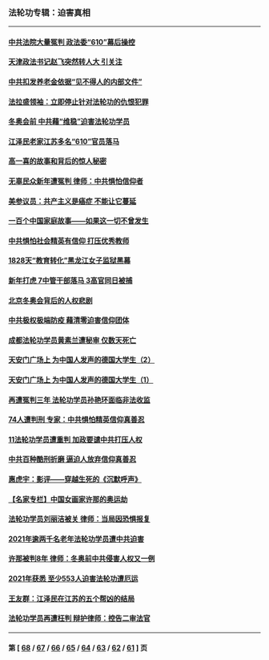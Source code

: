 ### 法轮功专辑：迫害真相
---
#### [中共法院大量冤判 政法委“610”幕后操控](../../pages/nf4379/n13578342.md?02180430) 
#### [天津政法书记赵飞突然转人大 引关注](../../pages/nf4379/n13578965.md?02180430) 
#### [中共扣发养老金依据“见不得人的内部文件”](../../pages/nf4379/n13576363.md?02180430) 
#### [法拉盛领袖：立即停止针对法轮功的仇恨犯罪](../../pages/nf4379/n13575222.md?02180430) 
#### [冬奥会前 中共藉“维稳”迫害法轮功学员](../../pages/nf4379/n13570533.md?02180430) 
#### [江泽民老家江苏多名“610”官员落马](../../pages/nf4379/n13572920.md?02180430) 
#### [高一喜的故事和背后的惊人秘密](../../pages/nf4379/n13572834.md?02180430) 
#### [无辜民众新年遭冤判 律师：中共惧怕信仰者](../../pages/nf4379/n13568691.md?02180430) 
#### [美参议员：共产主义是癌症 不能让它蔓延](../../pages/nf4379/n13569660.md?02180430) 
#### [一百个中国家庭故事——如果这一切不曾发生](../../pages/nf4379/n13531687.md?02180430) 
#### [中共惧怕社会精英有信仰 打压优秀教师](../../pages/nf4379/n13563192.md?02180430) 
#### [1828天“教育转化”黑龙江女子监狱黑幕](../../pages/nf4379/n13536804.md?02180430) 
#### [新年打虎 7中管干部落马 3高官同日被捕](../../pages/nf4379/n13560915.md?02180430) 
#### [北京冬奥会背后的人权悲剧](../../pages/nf4379/n13556415.md?02180430) 
#### [中共极权极端防疫 藉清零迫害信仰团体](../../pages/nf4379/n13555509.md?02180430) 
#### [成都法轮功学员黄素兰遭秘审 仅数天死亡](../../pages/nf4379/n13537458.md?02180430) 
#### [天安门广场上 为中国人发声的德国大学生（2）](../../pages/nf4379/n13533454.md?02180430) 
#### [天安门广场上 为中国人发声的德国大学生（1）](../../pages/nf4379/n13528390.md?02180430) 
#### [再遭冤判三年 法轮功学员孙艳环面临非法收监](../../pages/nf4379/n13526543.md?02180430) 
#### [74人遭判刑 专家：中共惧怕精英信仰真善忍](../../pages/nf4379/n13520765.md?02180430) 
#### [11法轮功学员遭重判 加政要谴中共打压人权](../../pages/nf4379/n13521294.md?02180430) 
#### [中共百种酷刑折磨 逼迫人放弃信仰真善忍](../../pages/nf4379/n13518038.md?02180430) 
#### [惠虎宇：影评——穿越生死的《沉默呼声》](../../pages/nf4379/n13516514.md?02180430) 
#### [【名家专栏】中国女画家许那的奥运劫](../../pages/nf4379/n13491603.md?02180430) 
#### [法轮功学员刘丽洁被关 律师：当局因恐惧报复](../../pages/nf4379/n13515441.md?02180430) 
#### [2021年逾两千名老年法轮功学员遭中共迫害](../../pages/nf4379/n13513237.md?02180430) 
#### [许那被判8年 律师：冬奥前中共侵害人权又一例](../../pages/nf4379/n13508986.md?02180430) 
#### [2021年获悉 至少553人迫害法轮功遭厄运](../../pages/nf4379/n13504657.md?02180430) 
#### [王友群：江泽民在江苏的五个帮凶的结局](../../pages/nf4379/n13503194.md?02180430) 
#### [法轮功学员再遭枉判 辩护律师：控告二审法官](../../pages/nf4379/n13499952.md?02180430) 

---
#### 第 [ [68](./68.md?02180430) / [67](./67.md?02180430) / [66](./66.md?02180430) / [65](./65.md?02180430) / [64](./64.md?02180430) / [63](./63.md?02180430) / [62](./62.md?02180430) / [61](./61.md?02180430) ] 页

